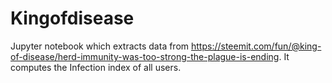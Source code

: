 # Kingofdisease

Jupyter notebook which extracts data from https://steemit.com/fun/@king-of-disease/herd-immunity-was-too-strong-the-plague-is-ending.
It computes the Infection index of all users. 
